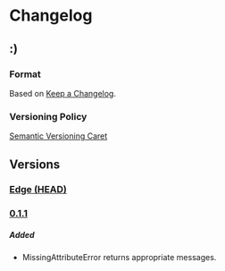 
# Changelog

## :)

### Format

Based on [Keep a Changelog].

### Versioning Policy

[Semantic Versioning Caret]

## Versions

### [Edge (HEAD)][edge]

### [0.1.1]

##### Added

* MissingAttributeError returns appropriate messages.

[Keep a Changelog]: http://keepachangelog.com/en/1.0.0/
[Semantic Versioning Caret]: https://github.com/myowncake/semver-caret
[edge]: https://github.com/typecli/framework/compare/v0.1.1...HEAD
[0.1.1]: https://github.com/typecli/framework/compare/v0.1.0...v0.1.1